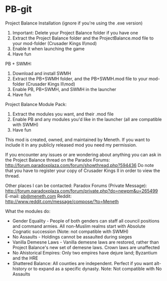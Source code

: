 PB-git
======

Project Balance
Installation (ignore if you're using the .exe version)

1.    Important: Delete your Project Balance folder if you have one
2.    Extract the Project Balance folder and the ProjectBalance.mod file to your mod-folder (Crusader Kings II\mod)
3.    Enable it when launching the game
4.    Have fun

PB + SWMH:

1.    Download and install SWMH
2.    Extract the PB+SWMH folder, and the PB+SWMH.mod file to your mod-folder (Crusader Kings II\mod)
3.    Enable PB, PB+SWMH, and SWMH in the launcher
4.    Have fun

Project Balance Module Pack:

1.    Extract the modules you want, and their .mod file
2.    Enable PB and any modules you'd like in the launcher (all are compatible with SWMH)
3.    Have fun

This mod is created, owned, and maintained by Meneth. If you want to include it in any publicly released mod you need my permission.

If you encounter any issues or are wondering about anything you can ask in the Project Balance thread on the Paradox Forums: http://forum.paradoxplaza.com/forum/showthread.php?594436
Do note that you have to register your copy of Crusader Kings II in order to view the thread.

Other places I can be contacted:
Paradox Forums (Private Message): http://forum.paradoxplaza.com/forum/private.php?do=newpm&u=265499
E-mail: pb@meneth.com
Reddit: http://www.reddit.com/message/compose/?to=Meneth

What the modules do:
- Gender Equality - People of both genders can staff all council positions and command armies. All non-Muslim realms start with Absolute Cognatic succession (Note: not compatible with SWMH)
- No Assaults - Holdings cannot be assaulted during sieges
- Vanilla Demesne Laws - Vanilla demesne laws are restored, rather than Project Balance's new set of demesne laws. Crown laws are unaffected
- No Ahistorical Empires: Only two empires have dejure land; Byzantium and the HRE
- Shattered Balance: All counties are independent. Perfect if you want alt-history or to expand as a specific dynasty. Note: Not compatible with No Assaults
